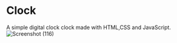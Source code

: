 # Clock
A simple  digital  clock clock made with HTML,CSS and JavaScript.
![Screenshot (116)](https://user-images.githubusercontent.com/114578318/214583069-81f90282-36ff-4d7a-b813-86e8bccf9db7.png)
